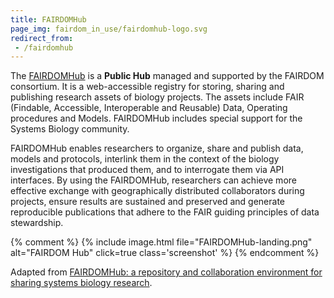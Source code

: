 ```yaml
---
title: FAIRDOMHub
page_img: fairdom_in_use/fairdomhub-logo.svg
redirect_from:
 - /fairdomhub
---
```



The [FAIRDOMHub](https://fairdomhub.org/) is a **Public Hub** managed and supported by the FAIRDOM consortium. It is a web-accessible registry for storing, sharing and publishing research assets of biology projects.
The assets include FAIR (Findable, Accessible, Interoperable and Reusable) Data, Operating procedures and Models. FAIRDOMHub includes special support for the Systems Biology community.


FAIRDOMHub enables researchers to organize, share and publish data, models and protocols, interlink them in the context of the biology investigations that produced them, and to interrogate them via API interfaces.
By using the FAIRDOMHub, researchers can achieve more effective exchange with geographically distributed collaborators during projects,
ensure results are sustained and preserved and generate reproducible publications that adhere to the FAIR guiding principles of data stewardship.

{% comment %}
{% include image.html file="FAIRDOMHub-landing.png" alt="FAIRDOM Hub" click=true class='screenshot' %}
{% endcomment %}


Adapted from [FAIRDOMHub: a repository and collaboration environment for sharing systems biology research](https://academic.oup.com/nar/article/45/D1/D404/2572060).

